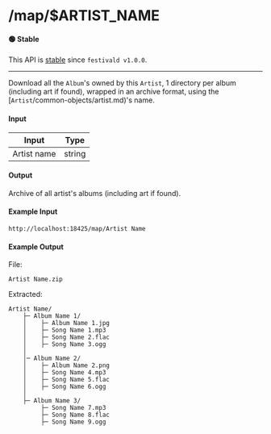 # /map/$ARTIST_NAME

#### 🟢 Stable
This API is [stable](/api-stability/marker.md) since `festivald v1.0.0`.

---

Download all the `Album`'s owned by this `Artist`, 1 directory per album (including art if found), wrapped in an archive format, using the [`Artist`/common-objects/artist.md)'s name.

#### Input
| Input       | Type   |
|-------------|--------|
| Artist name | string |

#### Output
Archive of all artist's albums (including art if found).

#### Example Input
```http
http://localhost:18425/map/Artist Name
```

#### Example Output
File:
```plaintext
Artist Name.zip
```

Extracted:
```plaintext
Artist Name/
    ├─ Album Name 1/
    │    ├─ Album Name 1.jpg
    │    ├─ Song Name 1.mp3
    │    ├─ Song Name 2.flac
    │    ├─ Song Name 3.ogg
    │
    │─ Album Name 2/
    │    ├─ Album Name 2.png
    │    ├─ Song Name 4.mp3
    │    ├─ Song Name 5.flac
    │    ├─ Song Name 6.ogg
    │
    ├─ Album Name 3/
         ├─ Song Name 7.mp3
         ├─ Song Name 8.flac
         ├─ Song Name 9.ogg
```
